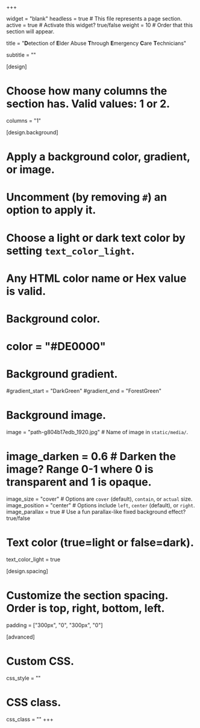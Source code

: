 +++

widget = "blank" 
headless = true  # This file represents a page section.
active = true  # Activate this widget? true/false
weight = 10  # Order that this section will appear.

title = "**D**etection of **E**lder Abuse **T**hrough **E**mergency **C**are **T**echnicians"

subtitle = ""

[design]
  # Choose how many columns the section has. Valid values: 1 or 2.
  columns = "1"

[design.background]
  # Apply a background color, gradient, or image.
  #   Uncomment (by removing `#`) an option to apply it.
  #   Choose a light or dark text color by setting `text_color_light`.
  #   Any HTML color name or Hex value is valid.

  # Background color.
   # color = "#DE0000"
  
  # Background gradient.
   #gradient_start = "DarkGreen"
   #gradient_end = "ForestGreen"
  
  # Background image.
   image = "path-g804b17edb_1920.jpg"  # Name of image in `static/media/`.
   # image_darken = 0.6  # Darken the image? Range 0-1 where 0 is transparent and 1 is opaque.
   image_size = "cover"  #  Options are `cover` (default), `contain`, or `actual` size.
   image_position = "center"  # Options include `left`, `center` (default), or `right`.
   image_parallax = true  # Use a fun parallax-like fixed background effect? true/false
  
  # Text color (true=light or false=dark).
  text_color_light = true

[design.spacing]
  # Customize the section spacing. Order is top, right, bottom, left.
  padding = ["300px", "0", "300px", "0"]

[advanced]
 # Custom CSS. 
 css_style = ""
 
 # CSS class.
 css_class = ""
+++
<center>

